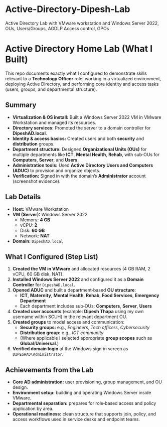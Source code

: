 # Active-Directory-Dipesh-Lab
Active Directory Lab with VMware workstation and Windows Server 2022, OUs, Users/Groups, AGDLP Access control, GPOs

# Active Directory Home Lab (What I Built)

This repo documents exactly what I configured to demonstrate skills relevant to a **Technology Officer** role: working in a virtualized environment, deploying Active Directory, and performing core identity and access tasks (users, groups, and departmental structure).

## Summary 
- **Virtualization & OS install:** Built a Windows Server 2022 VM in VMware Workstation and managed its resources.
- **Directory services:** Promoted the server to a domain controller for **DipeshAD.local**.
- **Identity & access basics:** Created users and both **security** and **distribution** groups.
- **Department structure:** Designed **Organizational Units (OUs)** for multiple departments like **ICT**, **Mental Health**, **Rehab**, with sub‑OUs for **Computers**, **Server**, and **Users**.
- **Administration tools:** Used **Active Directory Users and Computers (ADUC)** to provision and organize objects.
- **Verification:** Signed in with the domain’s **Administrator** account (screenshot evidence).

## Lab Details
- **Host:** VMware Workstation
- **VM (Server):** Windows Server 2022
  - Memory: **4 GB**
  - vCPU: **2**
  - Disk: **60 GB**
  - Network: **NAT**
- **Domain:** `DipeshAD.local`

## What I Configured (Step List)
1. **Created the VM in VMware** and allocated resources (4 GB RAM, 2 vCPU, 60 GB disk, NAT).  
2. **Installed Windows Server 2022** and configured it as a **Domain Controller** for `DipeshAD.local`.  
3. **Opened ADUC** and built a department‑based **OU structure**:
   - **ICT**, **Maternity**, **Mental Health**, **Rehab**, **Food Services**, **Emergency Department**
   - Each department includes sub‑OUs: **Computers**, **Server**, **Users**
4. **Created user accounts** (example: **Dipesh Thapa** using my own username within SCUH) in the relevant department OU.
5. **Created groups** to model access and communication:
   - **Security groups:** e.g., *Engineers*, *Tech officers*, *Cybersecurity*
   - **Distribution group:** e.g., *ICT community*
   - (Where applicable I selected appropriate **group scopes** such as **Global**/**Universal**.)
6. **Verified domain login** at the Windows sign‑in screen as `DIPESHAD\Administrator`.

## Achievements from the Lab
- **Core AD administration:** user provisioning, group management, and OU design.
- **Environment setup:** building and operating Windows Server inside VMware.
- **Departmental separation:** prepares for role‑based access and policy application by area.
- **Operational readiness:** clean structure that supports join, policy, and access workflows used in service desks and endpoint teams.





